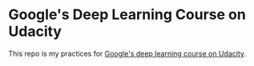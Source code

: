 # Google's Deep Learning Course on Udacity

This repo is my practices for [Google's deep learning course on Udacity](https://github.com/tensorflow/tensorflow/tree/master/tensorflow/examples/udacity).
